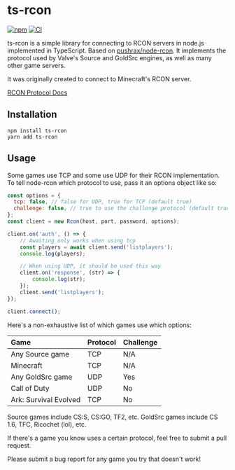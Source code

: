 # ts-rcon

[![npm](https://img.shields.io/npm/v/@trezub/ts-rcon)](https://img.shields.io/npm/v/@trezub/ts-rcon) [![CI](https://github.com/trezub/ts-rcon/actions/workflows/main.yml/badge.svg)](https://github.com/trezub/ts-rcon/actions/workflows/main.yml/badge.svg)

ts-rcon is a simple library for connecting to RCON servers in node.js implemented in TypeScript.
Based on [pushrax/node-rcon](https://github.com/pushrax/node-rcon).
It implements the protocol used by Valve's Source and GoldSrc engines,
as well as many other game servers.

It was originally created to connect to Minecraft's RCON server.

[RCON Protocol Docs](https://developer.valvesoftware.com/wiki/Source_RCON_Protocol)

## Installation

```shell
npm install ts-rcon
yarn add ts-rcon
```

## Usage

Some games use TCP and some use UDP for their RCON implementation. To tell
node-rcon which protocol to use, pass it an options object like so:

```javascript
const options = {
  tcp: false, // false for UDP, true for TCP (default true)
  challenge: false, // true to use the challenge protocol (default true)
};
const client = new Rcon(host, port, password, options);

client.on('auth', () => {
    // Awaiting only works when using tcp
    const players = await client.send('listplayers');
    console.log(players);

    // When using UDP, it should be used this way
    client.on('response', (str) => {
        console.log(str);
    });
    client.send('listplayers');
});

client.connect();

```

Here's a non-exhaustive list of which games use which options:

| Game                  | Protocol | Challenge |
| :---------------      | :------- | :-------- |
| Any Source game       | TCP      | N/A       |
| Minecraft             | TCP      | N/A       |
| Any GoldSrc game      | UDP      | Yes       |
| Call of Duty          | UDP      | No        |
| Ark: Survival Evolved | TCP      | No        |

Source games include CS:S, CS:GO, TF2, etc. GoldSrc games include CS 1.6, TFC,
Ricochet (lol), etc.

If there's a game you know uses a certain protocol, feel free to submit a pull
request.

Please submit a bug report for any game you try that doesn't work!
